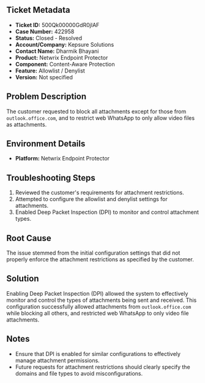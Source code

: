 ## Ticket Metadata
- **Ticket ID:** 500Qk00000GdR0jIAF
- **Case Number:** 422958
- **Status:** Closed - Resolved
- **Account/Company:** Kepsure Solutions
- **Contact Name:** Dharmik Bhayani
- **Product:** Netwrix Endpoint Protector
- **Component:** Content-Aware Protection
- **Feature:** Allowlist / Denylist
- **Version:** Not specified

## Problem Description
The customer requested to block all attachments except for those from `outlook.office.com`, and to restrict web WhatsApp to only allow video files as attachments.

## Environment Details
- **Platform:** Netwrix Endpoint Protector

## Troubleshooting Steps
1. Reviewed the customer's requirements for attachment restrictions.
2. Attempted to configure the allowlist and denylist settings for attachments.
3. Enabled Deep Packet Inspection (DPI) to monitor and control attachment types.

## Root Cause
The issue stemmed from the initial configuration settings that did not properly enforce the attachment restrictions as specified by the customer.

## Solution
Enabling Deep Packet Inspection (DPI) allowed the system to effectively monitor and control the types of attachments being sent and received. This configuration successfully allowed attachments from `outlook.office.com` while blocking all others, and restricted web WhatsApp to only video file attachments.

## Notes
- Ensure that DPI is enabled for similar configurations to effectively manage attachment permissions.
- Future requests for attachment restrictions should clearly specify the domains and file types to avoid misconfigurations.